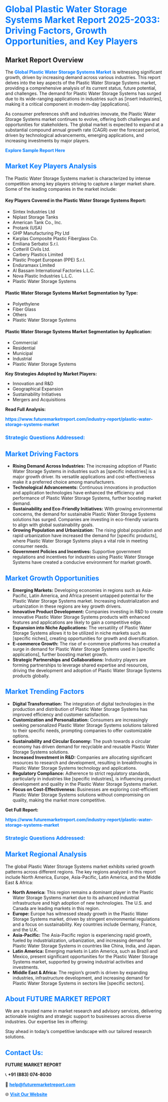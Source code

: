 <h1 style="color: #007BFF;">Global Plastic Water Storage Systems Market Report 2025-2033: Driving Factors, Growth Opportunities, and Key Players</h1>

<section id="overview">
<h2>Market Report Overview</h2>
<p>The <a href="https://www.futuremarketreport.com/industry-report/plastic-water-storage-systems-market" style="color: #007BFF; text-decoration: none;"><strong>Global Plastic Water Storage Systems Market</strong></a> is witnessing significant growth, driven by increasing demand across various industries. This report delves into the key aspects of the Plastic Water Storage Systems market, providing a comprehensive analysis of its current status, future potential, and challenges. The demand for Plastic Water Storage Systems has surged due to its wide-ranging applications in industries such as [insert industries], making it a critical component in modern-day [applications].</p>
<p>As consumer preferences shift and industries innovate, the Plastic Water Storage Systems market continues to evolve, offering both challenges and opportunities for stakeholders. The global market is expected to expand at a substantial compound annual growth rate (CAGR) over the forecast period, driven by technological advancements, emerging applications, and increasing investments by major players.</p>
</section>

<section id="overview">
<p><a href="https://www.futuremarketreport.com/request-sample/reportId=110455" style="color: #007BFF; text-decoration: none;"><strong>Explore Sample Report Here</strong></a></p>
</section>

<section id="key-players">
<h2 style="color: #007BFF;">Market Key Players Analysis</h2>
<p>The Plastic Water Storage Systems market is characterized by intense competition among key players striving to capture a larger market share. Some of the leading companies in the market include:</p>
<h4>Key Players Covered in the Plastic Water Storage Systems Report:</h4>
<ul><li>Sintex Industries Ltd</li><li>Niplast Storage Tanks</li><li>American Tank Co., Inc.</li><li>Protank (USA)</li><li>GHP Manufacturing Pty Ltd</li><li>Karplas Composite Plastic Fiberglass Co.</li><li>Emiliana Serbatoi S.r.l.</li><li>Cotterill Civils Ltd.</li><li>Carbery Plastics Limited</li><li>Plastic Proget European (PPE) S.r.l.</li><li>Enduramaxx Limited</li><li>Al Bassam International Factories L.L.C.</li><li>Nova Plastic Industries L.L.C.</li><li>Plastic Water Storage Systems</li></ul>
<h4>Plastic Water Storage Systems Market Segmentation by Type:</h4>
<ul><li>Polyethylene</li><li>Fiber Glass</li><li>Others</li><li>Plastic Water Storage Systems</li></ul>

<h4>Plastic Water Storage Systems Market Segmentation by Application:</h4>
<ul><li>Commercial</li><li>Residential</li><li>Municipal</li><li>Industrial</li><li>Plastic Water Storage Systems</li></ul>
<p><strong>Key Strategies Adopted by Market Players:</strong></p>
<ul>
<li>Innovation and R&D</li>
<li>Geographical Expansion</li>
<li>Sustainability Initiatives</li>
<li>Mergers and Acquisitions</li>
</ul>
</section>

<section>
<p><strong>Read Full Analysis: </strong></p><a href="https://www.futuremarketreport.com/industry-report/plastic-water-storage-systems-market" style="color: #007BFF; text-decoration: none;"><strong>https://www.futuremarketreport.com/industry-report/plastic-water-storage-systems-market</strong></a>
<h3 style="color: #007BFF;">Strategic Questions Addressed:</h3>
</section>

<section id="driving-factors">
<h2 style="color: #007BFF;">Market Driving Factors</h2>
<ul>
<li><strong>Rising Demand Across Industries:</strong> The increasing adoption of Plastic Water Storage Systems in industries such as [specific industries] is a major growth driver. Its versatile applications and cost-effectiveness make it a preferred choice among manufacturers.</li>
<li><strong>Technological Advancements:</strong> Continuous innovations in production and application technologies have enhanced the efficiency and performance of Plastic Water Storage Systems, further boosting market demand.</li>
<li><strong>Sustainability and Eco-Friendly Initiatives:</strong> With growing environmental concerns, the demand for sustainable Plastic Water Storage Systems solutions has surged. Companies are investing in eco-friendly variants to align with global sustainability goals.</li>
<li><strong>Growing Population and Urbanization:</strong> The rising global population and rapid urbanization have increased the demand for [specific products], where Plastic Water Storage Systems plays a vital role in meeting consumer needs.</li>
<li><strong>Government Policies and Incentives:</strong> Supportive government regulations and incentives for industries using Plastic Water Storage Systems have created a conducive environment for market growth.</li>
</ul>
</section>

<section id="growth-opportunities">
<h2 style="color: #007BFF;">Market Growth Opportunities</h2>
<ul>
<li><strong>Emerging Markets:</strong> Developing economies in regions such as Asia-Pacific, Latin America, and Africa present untapped potential for the Plastic Water Storage Systems market. Increasing industrialization and urbanization in these regions are key growth drivers.</li>
<li><strong>Innovative Product Development:</strong> Companies investing in R&D to create innovative Plastic Water Storage Systems products with enhanced features and applications are likely to gain a competitive edge.</li>
<li><strong>Expansion into Niche Applications:</strong> The versatility of Plastic Water Storage Systems allows it to be utilized in niche markets such as [specific niches], creating opportunities for growth and diversification.</li>
<li><strong>E-commerce Growth:</strong> The rise of e-commerce platforms has created a surge in demand for Plastic Water Storage Systems used in [specific applications], further boosting market growth.</li>
<li><strong>Strategic Partnerships and Collaborations:</strong> Industry players are forming partnerships to leverage shared expertise and resources, driving the development and adoption of Plastic Water Storage Systems products globally.</li>
</ul>
</section>

<section id="trending-factors">
<h2 style="color: #007BFF;">Market Trending Factors</h2>
<ul>
<li><strong>Digital Transformation:</strong> The integration of digital technologies in the production and distribution of Plastic Water Storage Systems has improved efficiency and customer satisfaction.</li>
<li><strong>Customization and Personalization:</strong> Consumers are increasingly seeking personalized Plastic Water Storage Systems solutions tailored to their specific needs, prompting companies to offer customizable options.</li>
<li><strong>Sustainability and Circular Economy:</strong> The push towards a circular economy has driven demand for recyclable and reusable Plastic Water Storage Systems solutions.</li>
<li><strong>Increased Investment in R&D:</strong> Companies are allocating significant resources to research and development, resulting in breakthroughs in Plastic Water Storage Systems technology and applications.</li>
<li><strong>Regulatory Compliance:</strong> Adherence to strict regulatory standards, particularly in industries like [specific industries], is influencing product development and quality in the Plastic Water Storage Systems market.</li>
<li><strong>Focus on Cost-Effectiveness:</strong> Businesses are exploring cost-efficient Plastic Water Storage Systems solutions without compromising on quality, making the market more competitive.</li>
</ul>
</section>

<section>
<p><strong>Get Full Report: </strong></p><a href="https://www.futuremarketreport.com/industry-report/plastic-water-storage-systems-market" style="color: #007BFF; text-decoration: none;"><strong>https://www.futuremarketreport.com/industry-report/plastic-water-storage-systems-market</strong></a>
<h3 style="color: #007BFF;">Strategic Questions Addressed:</h3>
</section>


<section id="regional-analysis">
<h2 style="color: #007BFF;">Market Regional Analysis</h2>
<p>The global Plastic Water Storage Systems market exhibits varied growth patterns across different regions. The key regions analyzed in this report include North America, Europe, Asia-Pacific, Latin America, and the Middle East & Africa:</p>
<ul>
<li><strong>North America:</strong> This region remains a dominant player in the Plastic Water Storage Systems market due to its advanced industrial infrastructure and high adoption of new technologies. The U.S. and Canada are leading markets in this region.</li>
<li><strong>Europe:</strong> Europe has witnessed steady growth in the Plastic Water Storage Systems market, driven by stringent environmental regulations and a focus on sustainability. Key countries include Germany, France, and the U.K.</li>
<li><strong>Asia-Pacific:</strong> The Asia-Pacific region is experiencing rapid growth, fueled by industrialization, urbanization, and increasing demand for Plastic Water Storage Systems in countries like China, India, and Japan.</li>
<li><strong>Latin America:</strong> Emerging markets in Latin America, such as Brazil and Mexico, present significant opportunities for the Plastic Water Storage Systems market, supported by growing industrial activities and investments.</li>
<li><strong>Middle East & Africa:</strong> The region’s growth is driven by expanding industries, infrastructure development, and increasing demand for Plastic Water Storage Systems in sectors like [specific sectors].</li>
</ul>
</section>

<footer>
<h2 style="color: #007BFF;">About FUTURE MARKET REPORT</h2>
<p>We are a trusted name in market research and advisory services, delivering actionable insights and strategic support to businesses across diverse industries. Our expertise lies in offering:</p>

<p>Stay ahead in today’s competitive landscape with our tailored research solutions.</p>

<h2 style="color: #007BFF;">Contact Us:</h2>
<p><strong>FUTURE MARKET REPORT</strong></p>
<p>📞 <strong>+91 (883) 074-8030</strong></p>
<p>📧 <strong><a href="mailto:help@futuremarketreport.com" style="color: #007BFF;">help@futuremarketreport.com</a></strong></p>
<p>🌐 <strong><a href="https://www.futuremarketreport.com/" style="color: #007BFF;">Visit Our Website</a></strong></p>
</footer>